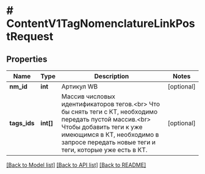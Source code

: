 # # ContentV1TagNomenclatureLinkPostRequest

## Properties

Name | Type | Description | Notes
------------ | ------------- | ------------- | -------------
**nm_id** | **int** | Артикул WB | [optional]
**tags_ids** | **int[]** | Массив числовых идентификаторов тегов.&lt;br&gt;   Что бы снять теги с КТ, необходимо передать пустой массив.&lt;br&gt; Чтобы добавить теги к уже имеющимся в КТ, необходимо в запросе передать новые теги и теги, которые уже есть в КТ. | [optional]

[[Back to Model list]](../../README.md#models) [[Back to API list]](../../README.md#endpoints) [[Back to README]](../../README.md)
